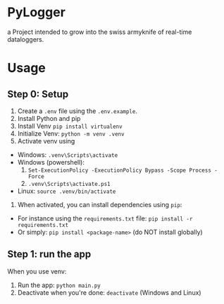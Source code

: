# PyLogger
a Project intended to grow into the swiss armyknife of real-time dataloggers.

# Usage
## Step 0: Setup
1. Create a `.env` file using the `.env.example`. 
1. Install Python and pip
1. Install Venv `pip install virtualenv`
1. Initialize Venv: `python -m venv .venv`
1. Activate venv using 
  - Windows: `.venv\Scripts\activate`
  - Windows (powershell): 
    1. `Set-ExecutionPolicy -ExecutionPolicy Bypass -Scope Process -Force`
    1. `.venv\Scripts\activate.ps1`
  - Linux: `source .venv/bin/activate`
1. When activated, you can install dependencies using `pip`:
  - For instance using the `requirements.txt` file: `pip install -r requirements.txt`
  - Or simply: `pip install <package-name>` (do NOT install globally)

## Step 1: run the app
When you use venv:
1. Run the app: `python main.py`
1. Deactivate when you're done: `deactivate` (Windows and Linux)

